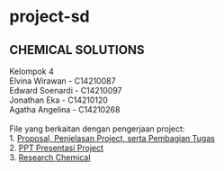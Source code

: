 # project-sd
<h2> CHEMICAL SOLUTIONS </h2>
Kelompok 4 <br>
Elvina Wirawan - C14210087 <br>
Edward Soenardi - C14210097 <br>
Jonathan Eka - C14210120 <br> 
Agatha Angelina - C14210268 <br>
<br>
File yang berkaitan dengan pengerjaan project: <br>
1. <a href="https://docs.google.com/document/d/13mgc3Y2_Ro9PstmMOCV3R6W5ViE-nXA2JiZKHpqdhQ4/edit?usp=sharing">Proposal, Penjelasan Project, serta Pembagian Tugas</a><br>
2. <a href="https://docs.google.com/presentation/d/1xo2TM3wCIfVcGhmeURVpr656NXsSWp7vgKhN_T9p03g/edit?usp=sharing">PPT Presentasi Project</a><br>
3. <a href="https://docs.google.com/document/d/1hR9w4UyYqCnreT84oyR_9WVP8SoAcxDoaCsmX1Ix50g/edit?usp=sharing">Research Chemical</a>
